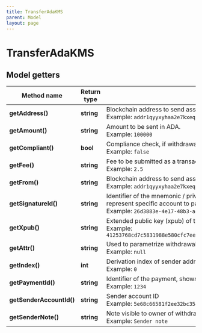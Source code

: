 ```yaml
---
title: TransferAdaKMS
parent: Model
layout: page
---
```


# TransferAdaKMS

## Model getters

Method name | Return type | Description | Notes
------------ | ------------- | ------------- | -------------
**getAddress()** | **string** | Blockchain address to send assets to <br>Example: `addr1qyyxyhaa2e7kxeqcc72w7f747zqlgwwwstlzsg9umuxc40wnhawldxl4nan95rhtlcnju9q2r8j9qz8vslwsmrkj5r4spxhep9` |
**getAmount()** | **string** | Amount to be sent in ADA. <br>Example: `100000` |
**getCompliant()** | **bool** | Compliance check, if withdrawal is not compliant, it will not be processed. <br>Example: `false` | [optional]
**getFee()** | **string** | Fee to be submitted as a transaction fee to blockchain. If none is set, default value of 1 ADA is used. <br>Example: `2.5` | [optional]
**getFrom()** | **string** | Blockchain address to send assets from <br>Example: `addr1qyyxyhaa2e7kxeqcc72w7f747zqlgwwwstlzsg9umuxc40wnhawldxl4nan95rhtlcnju9q2r8j9qz8vslwsmrkj5r4spxhep9` |
**getSignatureId()** | **string** | Identifier of the mnemonic / private key associated in signing application. When hash identifies mnemonic, index must be present to represent specific account to pay from. Private key, mnemonic or signature Id must be present. <br>Example: `26d3883e-4e17-48b3-a0ee-09a3e484ac83` |
**getXpub()** | **string** | Extended public key (xpub) of the wallet associated with the accounts. XPub or attr must be used with signatureId. <br>Example: `41253768cd7c5831988e580cfc7eeecaa78bf52a1ede2bd2f245406605adfbadd5911ab567bc3dc7713e29c2c14bb898b24bb1f01a4992605343ad14703037b9` | [optional]
**getAttr()** | **string** | Used to parametrize withdrawal as a change address for left coins from transaction. XPub or attr must be used with signatureId. <br>Example: `null` | [optional]
**getIndex()** | **int** | Derivation index of sender address. <br>Example: `0` | [optional]
**getPaymentId()** | **string** | Identifier of the payment, shown for created Transaction within Tatum sender account. <br>Example: `1234` | [optional]
**getSenderAccountId()** | **string** | Sender account ID <br>Example: `5e68c66581f2ee32bc354087` |
**getSenderNote()** | **string** | Note visible to owner of withdrawing account <br>Example: `Sender note` | [optional]

